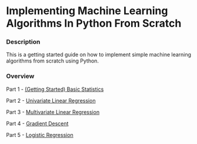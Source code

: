 # Implementing Machine Learning Algorithms In Python From Scratch

### Description
This is a getting started guide on how to implement simple machine learning algorithms from scratch using Python. 

### Overview  
Part 1 - [(Getting Started) Basic Statistics](https://github.com/emilgras/machine-learning-from-scratch/blob/master/notebooks/Part%201%20-%20Basic%20Statistics.md)  

Part 2 - [Univariate Linear Regression](https://github.com/emilgras/machine-learning-from-scratch/blob/master/notebooks/Part%201%20-%20Basic%20Statistics.md)  

Part 3 - [Multivariate Linear Regression](https://github.com/emilgras/machine-learning-from-scratch/blob/master/notebooks/Part%203%20-%20Multivariate%20Linear%20Regression.md)    

Part 4 - [Gradient Descent](https://github.com/emilgras/machine-learning-from-scratch/blob/master/notebooks/Part%204%20-%20Gradient%20Descent.md)   

Part 5 - [Logistic Regression](https://github.com/emilgras/machine-learning-from-scratch/blob/master/notebooks/Part%205%20-%20Logistic%20Regression.md)   

